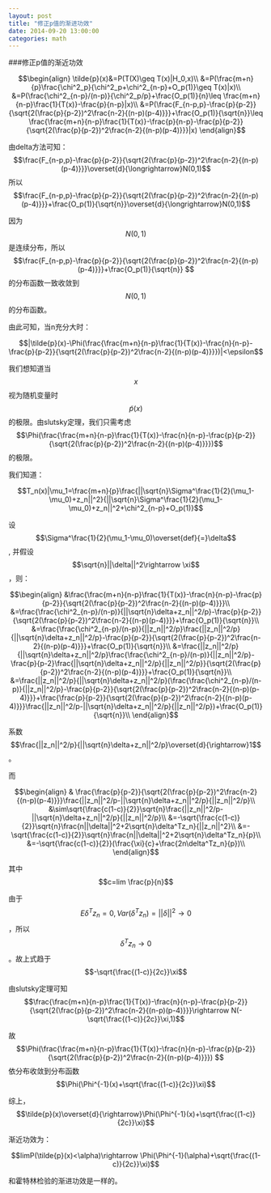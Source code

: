 ```yaml
---
layout: post
title: "修正p值的渐进功效"
date: 2014-09-20 13:00:00
categories: math
---
```





###修正p值的渐近功效

$$\begin{align}
\tilde{p}(x)&=P(T(X)\geq T(x)|H_0,x)\\
&=P(\frac{m+n}{p}\frac{\chi^2_p}{\chi^2_p+\chi^2_{n-p}+O_p(1)}\geq T(x)|x)\\
&=P(\frac{\chi^2_{n-p}/(n-p)}{\chi^2_p/p}+\frac{O_p(1)}{n}\leq \frac{m+n}{n-p}\frac{1}{T(x)}-\frac{p}{n-p}|x)\\
&=P(\frac{F_{n-p,p}-\frac{p}{p-2}}{\sqrt{2(\frac{p}{p-2})^2\frac{n-2}{(n-p)(p-4)}}}+\frac{O_p(1)}{\sqrt{n}}\leq \frac{\frac{m+n}{n-p}\frac{1}{T(x)}-\frac{p}{n-p}-\frac{p}{p-2}}{\sqrt{2(\frac{p}{p-2})^2\frac{n-2}{(n-p)(p-4)}}}|x)
\end{align}$$

由delta方法可知：$$\frac{F_{n-p,p}-\frac{p}{p-2}}{\sqrt{2(\frac{p}{p-2})^2\frac{n-2}{(n-p)(p-4)}}}\overset{d}{\longrightarrow}N(0,1)$$
所以$$\frac{F_{n-p,p}-\frac{p}{p-2}}{\sqrt{2(\frac{p}{p-2})^2\frac{n-2}{(n-p)(p-4)}}}+\frac{O_p(1)}{\sqrt{n}}\overset{d}{\longrightarrow}N(0,1)$$

因为$$ N(0,1) $$是连续分布，所以$$\frac{F_{n-p,p}-\frac{p}{p-2}}{\sqrt{2(\frac{p}{p-2})^2\frac{n-2}{(n-p)(p-4)}}}+\frac{O_p(1)}{\sqrt{n}} $$的分布函数一致收敛到$$N(0,1)$$的分布函数。

由此可知，当n充分大时：

$$|\tilde{p}(x)-\Phi(\frac{\frac{m+n}{n-p}\frac{1}{T(x)}-\frac{n}{n-p}-\frac{p}{p-2}}{\sqrt{2(\frac{p}{p-2})^2\frac{n-2}{(n-p)(p-4)}}})|<\epsilon$$

我们想知道当$$x$$视为随机变量时$$\tilde{p}(x)$$的极限。由slutsky定理，我们只需考虑$$\Phi(\frac{\frac{m+n}{n-p}\frac{1}{T(x)}-\frac{n}{n-p}-\frac{p}{p-2}}{\sqrt{2(\frac{p}{p-2})^2\frac{n-2}{(n-p)(p-4)}}})$$的极限。

我们知道：

$$$$
$$T_n(x)|\mu_1=\frac{m+n}{p}\frac{||\sqrt{n}\Sigma^\frac{1}{2}(\mu_1-\mu_0)+z_n||^2}{||\sqrt{n}\Sigma^\frac{1}{2}(\mu_1-\mu_0)+z_n||^2+\chi^2_{n-p}+O_p(1)}$$

设$$\Sigma^\frac{1}{2}(\mu_1-\mu_0)\overset{def}{=}\delta$$, 并假设$$\sqrt{n}||\delta||^2\rightarrow \xi$$，则：

 $$\begin{align}
 &\frac{\frac{m+n}{n-p}\frac{1}{T(x)}-\frac{n}{n-p}-\frac{p}{p-2}}{\sqrt{2(\frac{p}{p-2})^2\frac{n-2}{(n-p)(p-4)}}}\\
 &=\frac{\frac{\chi^2_{n-p}/(n-p)}{||\sqrt{n}\delta+z_n||^2/p}-\frac{p}{p-2}}{\sqrt{2(\frac{p}{p-2})^2\frac{n-2}{(n-p)(p-4)}}}+\frac{O_p(1)}{\sqrt{n}}\\
 &=\frac{\frac{\chi^2_{n-p}/(n-p)}{||z_n||^2/p}\frac{||z_n||^2/p}{||\sqrt{n}\delta+z_n||^2/p}-\frac{p}{p-2}}{\sqrt{2(\frac{p}{p-2})^2\frac{n-2}{(n-p)(p-4)}}}+\frac{O_p(1)}{\sqrt{n}}\\
 &=\frac{||z_n||^2/p}{||\sqrt{n}\delta+z_n||^2/p}\frac{\frac{\chi^2_{n-p}/(n-p)}{||z_n||^2/p}-\frac{p}{p-2}\frac{||\sqrt{n}\delta+z_n||^2/p}{||z_n||^2/p}}{\sqrt{2(\frac{p}{p-2})^2\frac{n-2}{(n-p)(p-4)}}}+\frac{O_p(1)}{\sqrt{n}}\\
 &=\frac{||z_n||^2/p}{||\sqrt{n}\delta+z_n||^2/p}(\frac{\frac{\chi^2_{n-p}/(n-p)}{||z_n||^2/p}-\frac{p}{p-2}}{\sqrt{2(\frac{p}{p-2})^2\frac{n-2}{(n-p)(p-4)}}}+\frac{\frac{p}{p-2}}{\sqrt{2(\frac{p}{p-2})^2\frac{n-2}{(n-p)(p-4)}}}\frac{||z_n||^2/p-||\sqrt{n}\delta+z_n||^2/p}{||z_n||^2/p})+\frac{O_p(1)}{\sqrt{n}}\\
 \end{align}$$

$$$$
系数$$\frac{||z_n||^2/p}{||\sqrt{n}\delta+z_n||^2/p}\overset{d}{\rightarrow}1$$。
 
而

 $$\begin{align}
 & \frac{\frac{p}{p-2}}{\sqrt{2(\frac{p}{p-2})^2\frac{n-2}{(n-p)(p-4)}}}\frac{||z_n||^2/p-||\sqrt{n}\delta+z_n||^2/p}{||z_n||^2/p}\\
  &\sim\sqrt{\frac{c(1-c)}{2}}\sqrt{n}\frac{||z_n||^2/p-||\sqrt{n}\delta+z_n||^2/p}{||z_n||^2/p}\\
  &=-\sqrt{\frac{c(1-c)}{2}}\sqrt{n}\frac{n||\delta||^2+2\sqrt{n}\delta^Tz_n}{||z_n||^2}\\
  &=-\sqrt{\frac{c(1-c)}{2}}\sqrt{n}\frac{n||\delta||^2+2\sqrt{n}\delta^Tz_n}{p}\\
  &=-\sqrt{\frac{c(1-c)}{2}}(\frac{\xi}{c}+\frac{2n\delta^Tz_n}{p})\\
\end{align}$$

其中$$c=lim \frac{p}{n}$$

$$$$
由于$$E\delta^Tz_n=0,Var(\delta^Tz_n)=||\delta||^2\rightarrow 0$$，所以$$\delta^Tz_n\rightarrow 0$$。故上式趋于$$-\sqrt{\frac{(1-c)}{2c}}\xi$$

由slutsky定理可知$$\frac{\frac{m+n}{n-p}\frac{1}{T(x)}-\frac{n}{n-p}-\frac{p}{p-2}}{\sqrt{2(\frac{p}{p-2})^2\frac{n-2}{(n-p)(p-4)}}}\rightarrow N(-\sqrt{\frac{(1-c)}{2c}}\xi,1)$$

故$$\Phi(\frac{\frac{m+n}{n-p}\frac{1}{T(x)}-\frac{n}{n-p}-\frac{p}{p-2}}{\sqrt{2(\frac{p}{p-2})^2\frac{n-2}{(n-p)(p-4)}}}) $$依分布收敛到分布函数$$\Phi(\Phi^{-1}(x)+\sqrt{\frac{(1-c)}{2c}}\xi)$$

综上，$$\tilde{p}(x)\overset{d}{\rightarrow}\Phi(\Phi^{-1}(x)+\sqrt{\frac{(1-c)}{2c}}\xi)$$

渐近功效为：

$$limP(\tilde{p}(x)<\alpha)\rightarrow \Phi(\Phi^{-1}(\alpha)+\sqrt{\frac{(1-c)}{2c}}\xi)$$

和霍特林检验的渐进功效是一样的。

